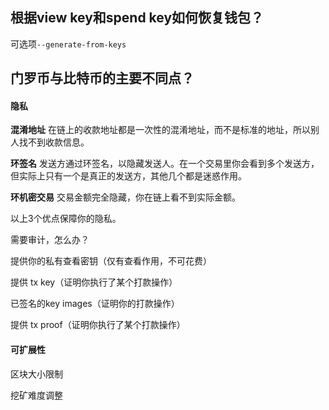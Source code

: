 ## 根据view key和spend key如何恢复钱包？

可选项`--generate-from-keys`

## 门罗币与比特币的主要不同点？

#### 隐私

**混淆地址** 在链上的收款地址都是一次性的混淆地址，而不是标准的地址，所以别人找不到收款信息。

**环签名** 发送方通过环签名，以隐藏发送人。在一个交易里你会看到多个发送方，但实际上只有一个是真正的发送方，其他几个都是迷惑作用。

**环机密交易** 交易金额完全隐藏，你在链上看不到实际金额。

以上3个优点保障你的隐私。

需要审计，怎么办？

提供你的私有查看密钥（仅有查看作用，不可花费）

提供 tx key（证明你执行了某个打款操作）

已签名的key images（证明你的打款操作）

提供 tx proof（证明你执行了某个打款操作）

#### 可扩展性

区块大小限制

挖矿难度调整



